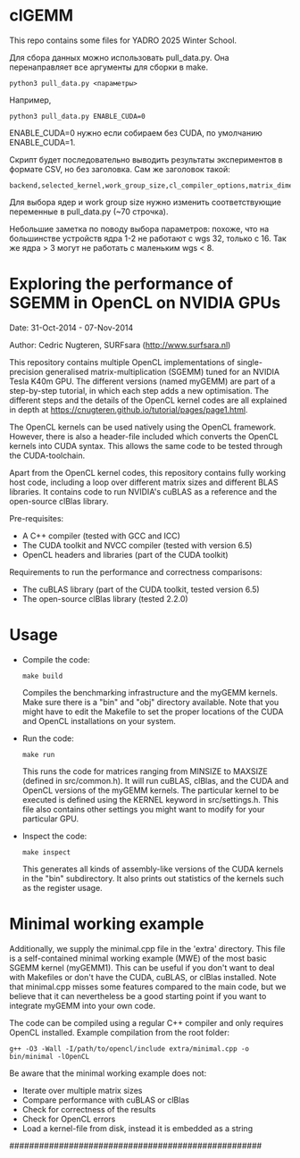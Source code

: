 clGEMM
=============

This repo contains some files for YADRO 2025 Winter School.

Для сбора данных можно использовать pull_data.py. Она перенаправляет все аргументы для сборки в make.

	python3 pull_data.py <параметры>

Например,

	python3 pull_data.py ENABLE_CUDA=0


ENABLE_CUDA=0 нужно если собираем без CUDA, по умолчанию ENABLE_CUDA=1.

Скрипт будет последовательно выводить результаты экспериментов в формате CSV, но без заголовка. Сам же заголовок такой:

	backend,selected_kernel,work_group_size,cl_compiler_options,matrix_dimensions,elapsed_s


Для выбора ядер и work group size нужно изменить соответствующие переменные в pull_data.py (~70 строчка).

Небольшие заметка по поводу выбора параметров: похоже, что на большинстве устройств ядра 1-2 не работают с wgs 32, только с 16. Так же ядра > 3 могут не работать с маленьким wgs < 8.



Exploring the performance of SGEMM in OpenCL on NVIDIA GPUs
=============

Date: 31-Oct-2014 - 07-Nov-2014

Author: Cedric Nugteren, SURFsara (http://www.surfsara.nl)

This repository contains multiple OpenCL implementations of single-precision generalised matrix-multiplication (SGEMM) tuned for an NVIDIA Tesla K40m GPU. The different versions (named myGEMM) are part of a step-by-step tutorial, in which each step adds a new optimisation. The different steps and the details of the OpenCL kernel codes are all explained in depth at https://cnugteren.github.io/tutorial/pages/page1.html.

The OpenCL kernels can be used natively using the OpenCL framework. However, there is also a header-file included which converts the OpenCL kernels into CUDA syntax. This allows the same code to be tested through the CUDA-toolchain.

Apart from the OpenCL kernel codes, this repository contains fully working host code, including a loop over different matrix sizes and different BLAS libraries. It contains code to run NVIDIA's cuBLAS as a reference and the open-source clBlas library.

Pre-requisites:
* A C++ compiler (tested with GCC and ICC)
* The CUDA toolkit and NVCC compiler (tested with version 6.5)
* OpenCL headers and libraries (part of the CUDA toolkit)

Requirements to run the performance and correctness comparisons:
* The cuBLAS library (part of the CUDA toolkit, tested version 6.5)
* The open-source clBlas library (tested 2.2.0)

Usage
=============

*	Compile the code:

		make build

	Compiles the benchmarking infrastructure and the myGEMM kernels. Make sure there is a "bin" and "obj" directory available. Note that you might have to edit the Makefile to set the proper locations of the CUDA and OpenCL installations on your system.

*	Run the code:

		make run

	This runs the code for matrices ranging from MINSIZE to MAXSIZE (defined in src/common.h). It will run cuBLAS, clBlas, and the CUDA and OpenCL versions of the myGEMM kernels. The particular kernel to be executed is defined using the KERNEL keyword in src/settings.h. This file also contains other settings you might want to modify for your particular GPU.

*	Inspect the code:

		make inspect

	This generates all kinds of assembly-like versions of the CUDA kernels in the "bin" subdirectory. It also prints out statistics of the kernels such as the register usage.

Minimal working example
=============

Additionally, we supply the minimal.cpp file in the 'extra' directory. This file is a self-contained minimal working example (MWE) of the most basic SGEMM kernel (myGEMM1). This can be useful if you don't want to deal with Makefiles or don't have the CUDA, cuBLAS, or clBlas installed. Note that minimal.cpp misses some features compared to the main code, but we believe that it can nevertheless be a good starting point if you want to integrate myGEMM into your own code.

The code can be compiled using a regular C++ compiler and only requires OpenCL installed. Example compilation from the root folder:

	g++ -O3 -Wall -I/path/to/opencl/include extra/minimal.cpp -o bin/minimal -lOpenCL

Be aware that the minimal working example does not:
*	Iterate over multiple matrix sizes
*	Compare performance with cuBLAS or clBlas
*	Check for correctness of the results
*	Check for OpenCL errors
*	Load a kernel-file from disk, instead it is embedded as a string

###################################################
